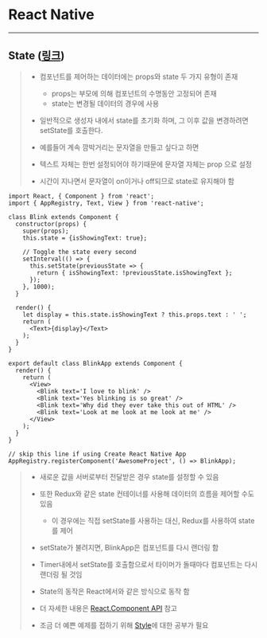 React Native
============

--- 

State ([링크](https://facebook.github.io/react-native/docs/state.html)\)
------------------------------------------------------------------------

> -	컴포넌트를 제어하는 데이터에는 props와 state 두 가지 유형이 존재
>
> 	-	props는 부모에 의해 컴포넌트의 수명동안 고정되어 존재
> 	-	state는 변경될 데이터의 경우에 사용
>
> -	일반적으로 생성자 내에서 state를 초기화 하며, 그 이후 값을 변경하려면 setState를 호출한다.
>
> -	예를들어 계속 깜박거리는 문자열을 만들고 싶다고 하면
>
> -	텍스트 자체는 한번 설정되어야 하기때문에 문자열 자체는 prop 으로 설정
>
> -	시간이 지나면서 문자열이 on이거나 off되므로 state로 유지해야 함
>

```
import React, { Component } from 'react';
import { AppRegistry, Text, View } from 'react-native';

class Blink extends Component {
  constructor(props) {
    super(props);
    this.state = {isShowingText: true};

    // Toggle the state every second
    setInterval(() => {
      this.setState(previousState => {
        return { isShowingText: !previousState.isShowingText };
      });
    }, 1000);
  }

  render() {
    let display = this.state.isShowingText ? this.props.text : ' ';
    return (
      <Text>{display}</Text>
    );
  }
}

export default class BlinkApp extends Component {
  render() {
    return (
      <View>
        <Blink text='I love to blink' />
        <Blink text='Yes blinking is so great' />
        <Blink text='Why did they ever take this out of HTML' />
        <Blink text='Look at me look at me look at me' />
      </View>
    );
  }
}

// skip this line if using Create React Native App
AppRegistry.registerComponent('AwesomeProject', () => BlinkApp);
```

> -	새로운 값을 서버로부터 전달받은 경우 state를 설정할 수 있음
> -	또한 Redux와 같은 state 컨테이너를 사용해 데이터의 흐름을 제어할 수도 있음
>
> 	-	이 경우에는 직접 setState를 사용하는 대신, Redux를 사용하여 state를 제어
>
> -	setState가 불려지면, BlinkApp은 컴포넌트를 다시 랜더링 함
>
> -	Timer내에서 setState를 호출함으로서 타이머가 돌때마다 컴포넌트는 다시 랜더링 될 것임
>
> -	State의 동작은 React에서와 같은 방식으로 동작 함
>
> -	더 자세한 내용은 [React.Component API](https://reactjs.org/docs/react-component.html#setstate) 참고
>
> -	조금 더 예쁜 예제를 접하기 위해 [Style](https://facebook.github.io/react-native/docs/style.html)에 대한 공부가 필요
>

